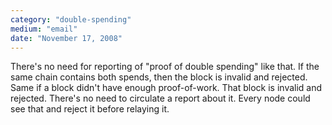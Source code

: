 ```yaml
---
category: "double-spending"
medium: "email"
date: "November 17, 2008"
---
```

There's no need for reporting of "proof of double spending" like that. If the same chain contains both spends, then the block is invalid and rejected. 
 Same if a block didn't have enough proof-of-work. That block is invalid and rejected. There's no need to circulate a report about it. Every node could see that and reject it before relaying it.